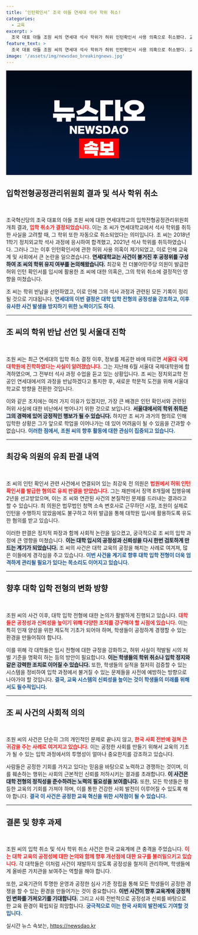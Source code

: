 ```yaml
---
title: ‘인턴확인서’ 조국 아들 연세대 석사 학위 취소!
categories:
  - 교육
excerpt: >
  조국 대표 아들 조원 씨의 연세대 석사 학위가 허위 인턴확인서 사용 의혹으로 취소됐다. 교육계의 파문이 일고 있는 가운데, 조 씨는 서울대 국제대학원에서 새로운 시작을 하고 있다. 이 사건은 무엇을 의미할까?
feature_text: >
  조국 대표 아들 조원 씨의 연세대 석사 학위가 허위 인턴확인서 사용 의혹으로 취소됐다. 교육계의 파문이 일고 있는 가운데, 조 씨는 서울대 국제대학원에서 새로운 시작을 하고 있다. 이 사건은 무엇을 의미할까?
image: '/assets/img/newsdao_breakingnews.jpg'
---
```


<p><img src="/assets/img/newsdao_breakingnews.jpg" alt="ontimetimes 속보" /></p>

<h2 data-ke-size="size26">입학전형공정관리위원회 결과 및 석사 학위 취소</h2>

<p data-ke-size="size16">&nbsp;</p>

<p>조국혁신당의 조국 대표의 아들 조원 씨에 대한 연세대학교의 입학전형공정관리위원회 개최 결과, <b><span style="color: #ee2323;">입학 취소가 결정되었습니다.</span></b> 이는 조 씨가 연세대학교에서 석사 학위를 취득한 사실을 고려할 때, 그 학위 또한 자동으로 취소되었다는 의미입니다. 조 씨는 2018년 1학기 정치외교학 석사 과정에 응시하여 합격했고, 2021년 석사 학위를 취득하였습니다. 그러나 그는 이후 인턴확인서에 관한 허위 사용 의혹이 제기되었고, 이로 인해 교육계 및 사회에서 큰 논란을 일으켰습니다. <b><span style="background-color: #21538527;">연세대학교는 사건이 불거진 후 공정위를 구성하여 조 씨의 학위 유지 여부를 논의해왔습니다.</span></b> 최강욱 전 더불어민주당 의원이 발급한 허위 인턴 확인서를 입시에 활용한 조 씨에 대한 의혹은, 그의 학위 취소에 결정적인 영향을 미쳤습니다. </p>

<p>조 씨는 학위 반납을 선언하였고, 이로 인해 그의 석사 과정과 관련된 모든 기록이 정리될 것으로 기대됩니다. <b><span style="color: #1a5490;">연세대의 이번 결정은 대학 입학 전형의 공정성을 강조하고, 이후 유사한 사건 발생을 방지하기 위한 노력이기도 하다.</span></b> </p>

<hr>

<h2 data-ke-size="size26">조 씨의 학위 반납 선언 및 서울대 진학</h2>

<p data-ke-size="size16">&nbsp;</p>

<p>조원 씨는 최근 연세대의 입학 취소 결정 이후, 정보를 제공한 바에 따르면 <b><span style="color: #ee2323;">서울대 국제대학원에 진학하였다는 사실이 알려졌습니다.</span></b> 그는 지난해 6월 서울대 국제대학원에 합격하였으며, 그 전부터 석사 과정 수업을 듣고 있는 상황입니다. 조 씨는 정치외교학 전공인 연세대에서의 과정을 반납하겠다고 통지한 후, 새로운 학문적 도전을 위해 서울대학교로 방향을 전환한 것입니다. </p>

<p>이와 같은 조치에는 여러 가지 이유가 있겠지만, 가장 큰 배경은 인턴 확인서와 관련된 허위 사실에 대한 비난에서 벗어나기 위한 것으로 보입니다. <b><span style="background-color: #21538527;">서울대에서의 학위 취득은 그의 경력에 있어 긍정적인 행보가 될 수 있습니다.</span></b> 하지만 조 씨가 과거의 혐의로 인해 입학한 상황은 그가 앞으로 학업을 이어나가는 데 있어 어려움이 될 수 있음을 간과할 수 없습니다. <b><span style="color: #1a5490;">이러한 점에서, 조원 씨의 향후 활동에 대한 관심이 집중되고 있습니다.</span></b></p>

<hr>

<h2 data-ke-size="size26">최강욱 의원의 유죄 판결 내역</h2>

<p data-ke-size="size16">&nbsp;</p>

<p>조 씨의 인턴 확인서 관련 사건에서 연결되어 있는 최강욱 전 의원은 <b><span style="color: #ee2323;">법원에서 허위 인턴 확인서를 발급한 혐의로 유죄 판결을 받았습니다.</span></b> 그는 재판에서 징역 8개월에 집행유예 2년을 선고받았으며, 이는 조 씨와 연관된 사건의 본질적인 문제를 드러내는 결과라고 할 수 있습니다. 최 의원은 법무법인 청맥 소속 변호사로 근무하던 시절, 조원이 실제로 인턴을 수행하지 않았음에도 불구하고 허위 발급을 통해 대학원 입시에 활용하도록 유도한 혐의를 받고 있습니다. </p>

<p>이러한 판결은 정치적 파장과 함께 사회적 논란을 일으켰고, 궁극적으로 조 씨의 입학 과정에 큰 영향을 미쳤습니다. <b><span style="background-color: #21538527;">이는 대학 입시의 공정성과 신뢰성을 다시 한번 검토하게 만드는 계기가 되었습니다.</span></b> 조 씨의 사건은 대학 교육의 공정을 해치는 사례로 여겨져, 많은 이들에게 경각심을 주고 있습니다. <b><span style="color: #1a5490;">이번 사건을 계기로 향후 대학 입학 전형이 더욱 엄격하게 관리될 필요가 있다는 목소리도 이어지고 있습니다.</span></b></p>

<hr>

<h2 data-ke-size="size26">향후 대학 입학 전형의 변화 방향</h2>

<p data-ke-size="size16">&nbsp;</p>

<p>조원 씨의 사건 이후, 대학 입학 전형에 대한 논의가 활발하게 진행되고 있습니다. <b><span style="color: #ee2323;">대학들은 공정성과 신뢰성을 높이기 위해 다양한 조치를 강구해야 할 시점에 있습니다.</span></b> 이는 특히 인재 양성을 위한 제도적 기초가 되어야 하며, 학생들이 공정하게 경쟁할 수 있는 환경을 만들어줘야 합니다. </p>

<p>이를 위해 각 대학들은 입시 전형에 대한 규정을 강화하고, 허위 사실이 적발될 시의 처벌 기준을 명확히 하는 등의 방안이 필요합니다. <b><span style="background-color: #21538527;">이는 학생들의 학위 취소나 입학 정지와 같은 강력한 조치로 이어질 수 있습니다.</span></b> 또한, 학생들의 실적을 철저히 검증할 수 있는 시스템을 정비하여 입학 과정에서 불거질 수 있는 문제들을 사전에 예방하는 방향으로 나아가야 할 것입니다. <b><span style="color: #1a5490;">결국, 교육 시스템의 신뢰성을 높이는 것이 학생들의 미래를 위해서도 필수적입니다.</span></b></p>

<hr>

<h2 data-ke-size="size26">조 씨 사건의 사회적 의의</h2>

<p data-ke-size="size16">&nbsp;</p>

<p>조원 씨의 사건은 단순히 그의 개인적인 문제로 끝나지 않고, <b><span style="color: #ee2323;">한국 사회 전반에 걸쳐 큰 귀감을 주는 사례로 여겨지고 있습니다.</span></b> 이는 공정한 사회를 만들기 위해서 교육의 기초가 될 수 있는 입학 과정에서의 투명성이 얼마나 중요한지를 강조하고 있습니다. </p>

<p>사람들은 공정한 기회를 가지고 있다는 믿음을 바탕으로 노력하고 경쟁하는 것이며, 이를 훼손하는 행위는 사회의 근본적인 신뢰를 저하시키는 결과를 초래합니다. <b><span style="background-color: #21538527;">이 사건은 대학 전형의 정직성을 준수하려는 노력의 필요성을 보여줍니다.</span></b> 또한, 모든 학생들은 평등한 교육의 기회를 가져야 하며, 이를 통한 건강한 사회 발전이 이루어질 수 있도록 해야 합니다. <b><span style="color: #1a5490;">결국 이 사건은 공정한 교육 혁신을 위한 시작점이 될 수 있습니다.</span></b></p>

<hr>

<h2 data-ke-size="size26">결론 및 향후 과제</h2>

<p data-ke-size="size16">&nbsp;</p>

<p>조원 씨의 입학 취소 및 석사 학위 취소 사건은 한국 교육계에 큰 충격을 주었습니다. <b><span style="color: #ee2323;">이는 대학 교육의 공정성에 대한 논의와 함께 향후 개선점에 대한 요구를 불러일으키고 있습니다.</span></b> 각 대학들은 이처럼 사건이 재발하지 않도록 공정성을 철저히 관리하며, 학생들에게 올바른 가치관을 보여주는 역할을 해야 합니다. </p>

<p>또한, 교육기관의 투명한 운영과 공정한 심사 기준 정립을 통해 모든 학생들이 공정한 경쟁을 할 수 있는 환경을 만들어가는 것이 중요합니다. <b><span style="background-color: #21538527;">이번 사건이 향후 교육계에 긍정적인 변화를 가져오기를 기대합니다.</span></b> 그리고 사회 전반적으로 공정성과 신뢰를 바탕으로 한 교육 환경이 확립되길 희망합니다. <b><span style="color: #1a5490;">궁극적으로 이는 한국 사회의 발전에도 기여할 것입니다.</span></b> </p>

<p data-ke-size="size16"></p>
실시간 뉴스 속보는, <a href="https://newsdao.kr" rel="dofollow">https://newsdao.kr</a>



